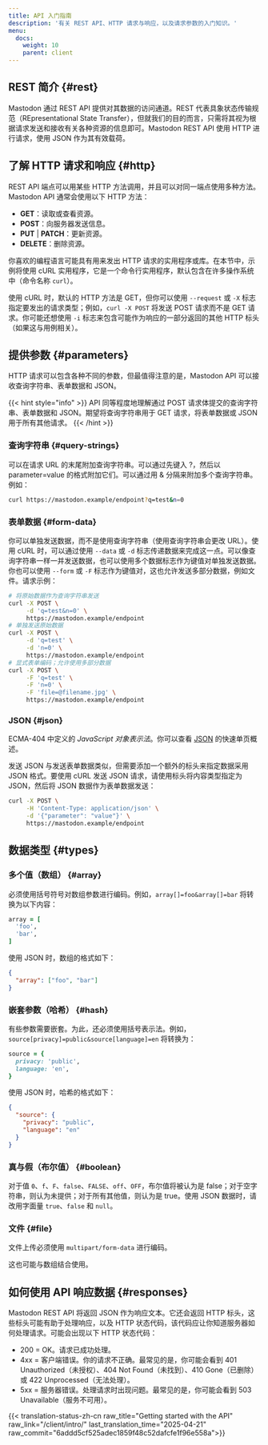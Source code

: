 ```yaml
---
title: API 入门指南
description: '有关 REST API、HTTP 请求与响应，以及请求参数的入门知识。'
menu:
  docs:
    weight: 10
    parent: client
---
```


## REST 简介 {#rest}

Mastodon 通过 REST API 提供对其数据的访问通道。REST 代表具象状态传输规范（REpresentational State Transfer），但就我们的目的而言，只需将其视为根据请求发送和接收有关各种资源的信息即可。Mastodon REST API 使用 HTTP 进行请求，使用 JSON 作为其有效载荷。

## 了解 HTTP 请求和响应 {#http}

REST API 端点可以用某些 HTTP 方法调用，并且可以对同一端点使用多种方法。Mastodon API 通常会使用以下 HTTP 方法：

* **GET**：读取或查看资源。
* **POST**：向服务器发送信息。
* **PUT** \| **PATCH**：更新资源。
* **DELETE**：删除资源。

你喜欢的编程语言可能具有用来发出 HTTP 请求的实用程序或库。在本节中，示例将使用 cURL 实用程序，它是一个命令行实用程序，默认包含在许多操作系统中（命令名称 `curl`）。

使用 cURL 时，默认的 HTTP 方法是 GET，但你可以使用 `--request` 或 `-X` 标志指定要发出的请求类型；例如，`curl -X POST` 将发送 POST 请求而不是 GET 请求。你可能还想使用 `-i` 标志来包含可能作为响应的一部分返回的其他 HTTP 标头（如果这与用例相关）。

## 提供参数 {#parameters}

HTTP 请求可以包含各种不同的参数，但最值得注意的是，Mastodon API 可以接收查询字符串、表单数据和 JSON。

{{< hint style="info" >}}
API 同等程度地理解通过 POST 请求体提交的查询字符串、表单数据和 JSON。期望将查询字符串用于 GET 请求，将表单数据或 JSON 用于所有其他请求。
{{< /hint >}}

### 查询字符串 {#query-strings}

可以在请求 URL 的末尾附加查询字符串。可以通过先键入 ?，然后以 parameter=value 的格式附加它们。可以通过用 & 分隔来附加多个查询字符串。例如：

```bash
curl https://mastodon.example/endpoint?q=test&n=0
```

### 表单数据 {#form-data}

你可以单独发送数据，而不是使用查询字符串（使用查询字符串会更改 URL）。使用 cURL 时，可以通过使用 `--data` 或 `-d` 标志传递数据来完成这一点。可以像查询字符串一样一并发送数据，也可以使用多个数据标志作为键值对单独发送数据。你也可以使用 `--form` 或 `-F` 标志作为键值对，这也允许发送多部分数据，例如文件。请求示例：

```bash
# 将原始数据作为查询字符串发送
curl -X POST \
     -d 'q=test&n=0' \
     https://mastodon.example/endpoint
# 单独发送原始数据
curl -X POST \
     -d 'q=test' \
     -d 'n=0' \
     https://mastodon.example/endpoint
# 显式表单编码；允许使用多部分数据
curl -X POST \
     -F 'q=test' \
     -F 'n=0' \
     -F 'file=@filename.jpg' \
     https://mastodon.example/endpoint
```

### JSON {#json}

ECMA-404 中定义的 *JavaScript 对象表示法*。你可以查看 [JSON](https://www.json.org/) 的快速单页概述。

发送 JSON 与发送表单数据类似，但需要添加一个额外的标头来指定数据采用 JSON 格式。要使用 cURL 发送 JSON 请求，请使用标头将内容类型指定为 JSON，然后将 JSON 数据作为表单数据发送：

```bash
curl -X POST \
     -H 'Content-Type: application/json' \
     -d '{"parameter": "value"}' \
     https://mastodon.example/endpoint
```

## 数据类型 {#types}

### 多个值（数组） {#array}

必须使用括号符号对数组参数进行编码。例如，`array[]=foo&array[]=bar` 将转换为以下内容：

```ruby
array = [
  'foo',
  'bar',
]
```

使用 JSON 时，数组的格式如下：

```json
{
  "array": ["foo", "bar"]
}
```

### 嵌套参数（哈希） {#hash}

有些参数需要嵌套。为此，还必须使用括号表示法。例如，`source[privacy]=public&source[language]=en` 将转换为：

```ruby
source = {
  privacy: 'public',
  language: 'en',
}
```

使用 JSON 时，哈希的格式如下：

```json
{
  "source": {
    "privacy": "public",
    "language": "en"
  }
}
```

### 真与假（布尔值） {#boolean}

对于值 `0`、`f`、`F`、`false`、`FALSE`、`off`、`OFF`，布尔值将被认为是 false；对于空字符串，则认为未提供；对于所有其他值，则认为是 true。使用 JSON 数据时，请改用字面量 `true`、`false` 和 `null`。

### 文件 {#file}

文件上传必须使用 `multipart/form-data` 进行编码。

这也可能与数组结合使用。

## 如何使用 API 响应数据 {#responses}

Mastodon REST API 将返回 JSON 作为响应文本。它还会返回 HTTP 标头，这些标头可能有助于处理响应，以及 HTTP 状态代码，该代码应让你知道服务器如何处理请求。可能会出现以下 HTTP 状态代码：

- 200 = OK。请求已成功处理。
- 4xx = 客户端错误。你的请求不正确。最常见的是，你可能会看到 401 Unauthorized（未授权）、404 Not Found（未找到）、410 Gone（已删除）或 422 Unprocessed（无法处理）。
- 5xx = 服务器错误。处理请求时出现问题。最常见的是，你可能会看到 503 Unavailable（服务不可用）。

{{< translation-status-zh-cn raw_title="Getting started with the API" raw_link="/client/intro/" last_translation_time="2025-04-21" raw_commit="6addd5cf525adec1859f48c52dafcfe1f96e558a">}}
